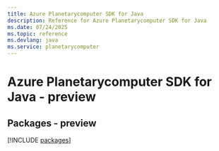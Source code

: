 ```yaml
---
title: Azure Planetarycomputer SDK for Java
description: Reference for Azure Planetarycomputer SDK for Java
ms.date: 07/24/2025
ms.topic: reference
ms.devlang: java
ms.service: planetarycomputer
---
```

# Azure Planetarycomputer SDK for Java - preview
## Packages - preview
[!INCLUDE [packages](planetarycomputer-index.md)]